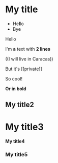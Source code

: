# My title
- He**l**lo
- Bye

Hello

I'm **a** text
with __2 lines__

((I will live in Caracas))

But it's [[private]]

So cool!

**Or in bold**
## My title2
# My title3
#### My title4
### My title5

